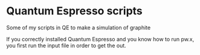 # Quantum Espresso scripts
Some of my scripts in QE to make a simulation of graphite

If you correctly installed Quantum Espresso and you know how to run pw.x, you first run the input file in order to get the out.
